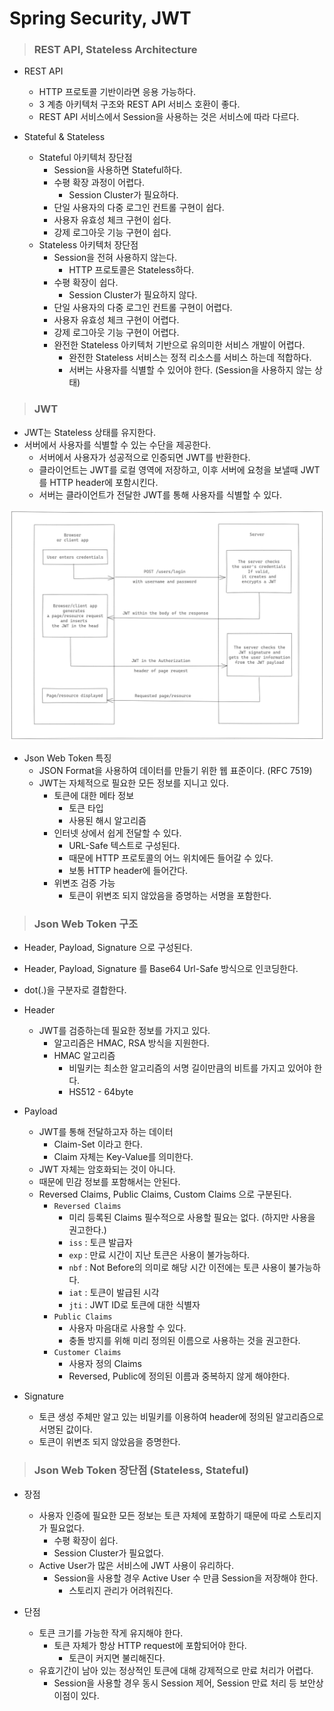 # Spring Security, JWT

> ### REST API, Stateless Architecture

- REST API
  - HTTP 프로토콜 기반이라면 응용 가능하다.
  - 3 계층 아키텍처 구조와 REST API 서비스 호환이 좋다.
  - REST API 서비스에서 Session을 사용하는 것은 서비스에 따라 다르다.


- Stateful & Stateless
  - Stateful 아키텍처 장단점
    - Session을 사용하면 Stateful하다.
    - 수평 확장 과정이 어렵다.
      - Session Cluster가 필요하다.
    - 단일 사용자의 다중 로그인 컨트롤 구현이 쉽다.
    - 사용자 유효성 체크 구현이 쉽다.
    - 강제 로그아웃 기능 구현이 쉽다.
  - Stateless 아키텍처 장단점
    - Session을 전혀 사용하지 않는다.
      - HTTP 프로토콜은 Stateless하다.
    - 수평 확장이 쉽다.
      - Session Cluster가 필요하지 않다.
    - 단일 사용자의 다중 로그인 컨트롤 구현이 어렵다.
    - 사용자 유효성 체크 구현이 어렵다.
    - 강제 로그아웃 기능 구현이 어렵다.
    - 완전한 Stateless 아키텍처 기반으로 유의미한 서비스 개발이 어렵다.
      - 완전한 Stateless 서비스는 정적 리소스를 서비스 하는데 적합하다.
      - 서버는 사용자를 식별할 수 있어야 한다. (Session을 사용하지 않는 상태)

> ### JWT

- JWT는 Stateless 상태를 유지한다.
- 서버에서 사용자를 식별할 수 있는 수단을 제공한다.
  - 서버에서 사용자가 성공적으로 인증되면 JWT를 반환한다.
  - 클라이언트는 JWT를 로컬 영역에 저장하고, 이후 서버에 요청을 보낼때 JWT를 HTTP header에 포함시킨다.
  - 서버는 클라이언트가 전달한 JWT를 통해 사용자를 식별할 수 있다.

![img.png](img.png)

- Json Web Token 특징
  - JSON Format을 사용하여 데이터를 만들기 위한 웹 표준이다. (RFC 7519)
  - JWT는 자체적으로 필요한 모든 정보를 지니고 있다.
    - 토큰에 대한 메타 정보
      - 토큰 타입
      - 사용된 해시 알고리즘
    - 인터넷 상에서 쉽게 전달할 수 있다.
      - URL-Safe 텍스트로 구성된다.
      - 때문에 HTTP 프로토콜의 어느 위치에든 들어갈 수 있다.
      - 보통 HTTP header에 들어간다.
    - 위변조 검증 가능
      - 토큰이 위변조 되지 않았음을 증명하는 서명을 포함한다.


> ### Json Web Token 구조
  - Header, Payload, Signature 으로 구성된다.
  - Header, Payload, Signature 를 Base64 Url-Safe 방식으로 인코딩한다.
  - dot(.)을 구분자로 결합한다.


- Header
  - JWT를 검증하는데 필요한 정보를 가지고 있다.
    - 알고리즘은 HMAC, RSA 방식을 지원한다.
    - HMAC 알고리즘
      - 비밀키는 최소한 알고리즘의 서명 길이만큼의 비트를 가지고 있어야 한다.
      - HS512 - 64byte


- Payload
  - JWT를 통해 전달하고자 하는 데이터 
    - Claim-Set 이라고 한다.
    - Claim 자체는 Key-Value를 의미한다.
  - JWT 자체는 암호화되는 것이 아니다.
  - 때문에 민감 정보를 포함해서는 안된다.
  - Reversed Claims, Public Claims, Custom Claims 으로 구분된다.
    - `Reversed Claims`
      - 미리 등록된 Claims 필수적으로 사용할 필요는 없다. (하지만 사용을 권고한다.)
      - `iss` : 토큰 발급자
      - `exp` : 만료 시간이 지난 토큰은 사용이 불가능하다.
      - `nbf` : Not Before의 의미로 해당 시간 이전에는 토큰 사용이 불가능하다.
      - `iat` : 토큰이 발급된 시각
      - `jti` : JWT ID로 토큰에 대한 식별자
    - `Public Claims`
      - 사용자 마음대로 사용할 수 있다.
      - 충돌 방지를 위해 미리 정의된 이름으로 사용하는 것을 권고한다.
    - `Customer Claims`
      - 사용자 정의 Claims
      - Reversed, Public에 정의된 이름과 중복하지 않게 해야한다.


- Signature
  - 토큰 생성 주체만 알고 있는 비밀키를 이용하여 header에 정의된 알고리즘으로 서명된 값이다.
  - 토큰이 위변조 되지 않았음을 증명한다.

> ### Json Web Token 장단점 (Stateless, Stateful)

- 장점
  - 사용자 인증에 필요한 모든 정보는 토큰 자체에 포함하기 때문에 따로 스토리지가 필요없다.
    - 수평 확장이 쉽다.
    - Session Cluster가 필요없다.
  - Active User가 많은 서비스에 JWT 사용이 유리하다.
    - Session을 사용할 경우 Active User 수 만큼 Session을 저장해야 한다.
      - 스토리지 관리가 어려워진다.


- 단점
  - 토큰 크기를 가능한 작게 유지해야 한다.
    - 토큰 자체가 항상 HTTP request에 포함되어야 한다.
      - 토큰이 커지면 불리해진다.
  - 유효기간이 남아 있는 정상적인 토큰에 대해 강제적으로 만료 처리가 어렵다.
    - Session을 사용할 경우 동시 Session 제어, Session 만료 처리 등 보안상 이점이 있다.